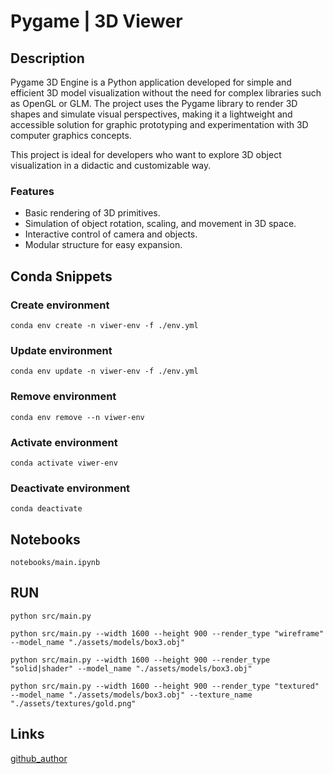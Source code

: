 # Pygame | 3D Viewer

## Description

Pygame 3D Engine is a Python application developed for simple and efficient 3D model visualization without the need for complex libraries such as OpenGL or GLM. The project uses the Pygame library to render 3D shapes and simulate visual perspectives, making it a lightweight and accessible solution for graphic prototyping and experimentation with 3D computer graphics concepts.  

This project is ideal for developers who want to explore 3D object visualization in a didactic and customizable way.  

### Features  

- Basic rendering of 3D primitives.  
- Simulation of object rotation, scaling, and movement in 3D space.  
- Interactive control of camera and objects.  
- Modular structure for easy expansion.  

## Conda Snippets

### Create environment

``` conda env create -n viwer-env -f ./env.yml ```

### Update environment

``` conda env update -n viwer-env -f ./env.yml ```

### Remove environment

``` conda env remove --n viwer-env ```

### Activate environment

``` conda activate viwer-env ```

### Deactivate environment

``` conda deactivate ```

## Notebooks

``` notebooks/main.ipynb ```

## RUN

``` python src/main.py ```

``` python src/main.py --width 1600 --height 900 --render_type "wireframe" --model_name "./assets/models/box3.obj" ```

``` python src/main.py --width 1600 --height 900 --render_type "solid|shader" --model_name "./assets/models/box3.obj" ```

``` python src/main.py --width 1600 --height 900 --render_type "textured" --model_name "./assets/models/box3.obj" --texture_name "./assets/textures/gold.png" ```


## Links

[github_author](https://github.com/Diegoomal)
